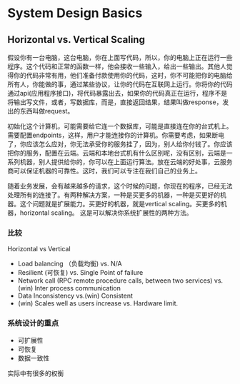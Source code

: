 # System Design Basics

## Horizontal vs. Vertical Scaling
假设你有一台电脑，这台电脑，你在上面写代码，所以，你的电脑上正在运行一些程序。这个代码和正常的函数一样，他会接收一些输入，给出一些输出。其他人觉得你的代码非常有用，他们准备付款使用你的代码，这时，你不可能把你的电脑给所有人，你能做的事，通过某些协议，让你的代码在互联网上运行。你将你的代码通过api(应用程序接口)，将代码暴露出去，如果你的代码真正在运行，程序不是将输出写文件，或者，写数据库，而是，直接返回结果，结果叫做response，发出的东西叫做request。

初始化这个计算机，可能需要给它连一个数据库，可能是直接连在你的台式机上。需要配置endpoints，这样，用户才能连接你的计算机。你需要考虑，如果断电了，你应该怎么应对，你无法承受你的服务挂了，因为，别人给你付钱了。你应该把你的服务，配置在云端。云端和本地台式机有什么区别呢，没有区别，云端是一系列机器，别人提供给你的，你可以在上面运行算法。放在云端的好处事，云服务商可以保证机器的可靠性。这时，我们可以专注在我们自己的业务上。

随着业务发展，会有越来越多的请求，这个时候的问题，你现在的程序，已经无法处理所有的连接了。有两种解决方案，一种是买更多的机器，一种是买更好的机器。这个问题就是扩展能力。买更好的机器，就是vertical scaling。买更多的机器，horizontal scaling。 这是可以解决你系统扩展性的两种方法。

### 比较

Horizontal vs  Vertical

- Load balancing （负载均衡) vs. N/A
- Resilient (可恢复) vs. Single Point of failure
- Network call (RPC remote procedure calls, between two services) vs. (win) Inter process communication
- Data Inconsistency vs.(win) Consistent
- (win) Scales well as users increase vs. Hardware limit. 


### 系统设计的重点

- 可扩展性
- 可恢复
- 数据一致性

实际中有很多的权衡

